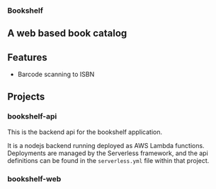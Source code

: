 ### Bookshelf
## A web based book catalog

## Features
* Barcode scanning to ISBN

## Projects
### bookshelf-api
This is the backend api for the bookshelf application.  

It is a nodejs backend running deployed as AWS Lambda functions.  Deployments are managed by the Serverless framework, and the api definitions can be found in the `serverless.yml` file within that project.

### bookshelf-web

